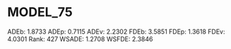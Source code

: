 # MODEL_75

ADEb: 1.8733
ADEp: 0.7115
ADEv: 2.2302
FDEb: 3.5851
FDEp: 1.3618
FDEv: 4.0301
Rank: 427
WSADE: 1.2708
WSFDE: 2.3846